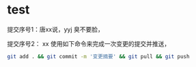 # test
提交序号1：唐xx说，yyj 臭不要脸，

提交序号2： xx 使用如下命令来完成一次变更的提交并推送，
```bash
git add . && git commit -m '变更摘要' && git pull && git push
```

